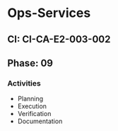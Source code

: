 # Ops-Services

## CI: CI-CA-E2-003-002
## Phase: 09

### Activities
- Planning
- Execution
- Verification
- Documentation
